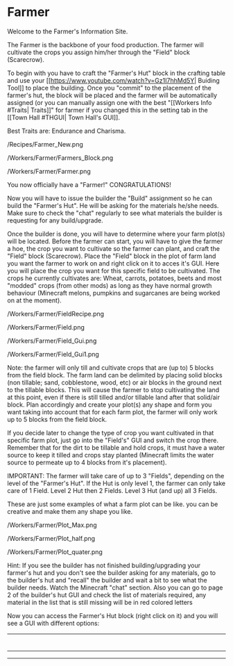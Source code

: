 # Farmer

Welcome to the Farmer's Information Site.

The Farmer is the backbone of your food production. The farmer will cultivate the crops you assign him/her through the "Field" block (Scarecrow).

To begin with you have to craft the "Farmer's Hut" block in the crafting table and use your [[https://www.youtube.com/watch?v=Gz1I7hhMd5Y| Buiding Tool]] to place the building. Once you "commit" to the placement of the farmer's hut, the block will be placed and the farmer will be automatically assigned (or you can manually assign one with the best "[[Workers Info #Traits| Traits]]" for farmer if you changed this in the setting tab in the [[Town Hall #THGUI| Town Hall's GUI]].

Best Traits are: Endurance and Charisma.

/Recipes/Farmer_New.png

/Workers/Farmer/Farmers_Block.png

/Workers/Farmer/Farmer.png

You now officially have a "Farmer!" CONGRATULATIONS!

Now you will have to issue the builder the "Build" assignment so he can build the "Farmer's Hut". He will be asking for the materials he/she needs. Make sure to check the "chat" regularly to see what materials the builder is requesting for any build/upgrade.

Once the builder is done, you will have to determine where your farm plot(s) will be located. Before the farmer can start, you will have to give the farmer a hoe, the crop you want to cultivate so the farmer can plant, and craft the "Field" block (Scarecrow). Place the "Field" block in the plot of farm land you want the farmer to work on and right click on it to acces it's GUI. Here you will place the crop you want for this specific field to be cultivated. The crops he currently cultivates are: Wheat, carrots, potatoes, beets and most "modded" crops (from other mods) as long as they have normal growth behaviour (Minecraft melons, pumpkins and sugarcanes are being worked on at the moment).

/Workers/Farmer/FieldRecipe.png

/Workers/Farmer/Field.png

/Workers/Farmer/Field_Gui.png

/Workers/Farmer/Field_Gui1.png

Note: the farmer will only till and cultivate crops that are (up to) 5 blocks from the field block. The farm land can be delimited by placing solid blocks (non tillable; sand, cobblestone, wood, etc) or air blocks in the ground next to the tillable blocks. This will cause the farmer to stop cultivating the land at this point, even if there is still tilled and/or tillable land after that solid/air block. Plan accordingly and create your plot(s) any shape and form you want taking into account that for each farm plot, the farmer will only work up to 5 blocks from the field block.

If you decide later to change the type of crop you want cultivated in that specific farm plot, just go into the "Field's" GUI and switch the crop there. Remember that for the dirt to be tillable and hold crops, it must have a water source to keep it tilled and crops stay planted (Minecraft limits the water source to permeate up to 4 blocks from it's placement).

IMPORTANT: The farmer will take care of up to 3 "Fields", depending on the level of the "Farmer's Hut". If the Hut is only level 1, the farmer can only take care of 1 Field. Level 2 Hut then 2 Fields. Level 3 Hut (and up) all 3 Fields.

These are just some examples of what a farm plot can be like. you can be creative and make them any shape you like.

/Workers/Farmer/Plot_Max.png

/Workers/Farmer/Plot_half.png

/Workers/Farmer/Plot_quater.png

Hint: If you see the builder has not finished building/upgrading your farmer's hut and you don't see the builder asking for any materials, go to the builder's hut and "recall" the builder and wait a bit to see what the builder needs. Watch the Minecraft "chat" section. Also you can go to page 2 of the builder's hut GUI and check the list of materials required, any material in the list that is still missing will be in red colored letters

Now you can access the Farmer's Hut block (right click on it) and you will see a GUI with different options:

<table width="1106" height="23">
  <tr>
    <td style="width: 480px;">
      
<p style="text-align: justify;"><span style="font-size: 16pt; font-family: times new roman,times;">&nbsp; The Worker assigned and his Skill Level. (he/she levels up by working, so assigning more farm plots to cultivate means more work, faster leveling up. The higher the level the faster and more efficient he/she will be). And the buttons: </span></p>
<ul style="list-style-type: square;">
<li style="text-align: justify;"><span style="font-size: 16pt; font-family: times new roman,times;"><span style="text-decoration: underline;">Fire/Hire Worker.</span>- If you think you have a better Citizen for the job with better skills or "Traits"</span></li>
</ul>
<ul style="list-style-type: square;">
<li style="text-align: justify;"><span style="font-size: 16pt; font-family: times new roman,times;"><span style="text-decoration: underline;">Recall Worker.-</span> If the farmer gets stuck somewhere, or you just want to see what the farmer has or give the farmer something directly.</span></li>
</ul>
<ul style="list-style-type: square;">
<li style="text-align: justify;"><span style="font-size: 16pt; font-family: times new roman,times;"><span style="text-decoration: underline;">Build/Upgrade Building.-</span> to create the build/upgrade work order for this building.</span></li>
</ul>
<ul style="list-style-type: square;">
<li style="text-align: justify;"><span style="font-size: 16pt; font-family: times new roman,times;"><span style="text-decoration: underline;">Repair Building.-</span> So the builder can recreate the original building (at the current level) and fix any broken, missing, unwanted addons to the original building.</span></li>
</ul>
<ul style="list-style-type: square;">
<li style="text-align: justify;"><span style="font-size: 16pt; font-family: times new roman,times;"><span style="text-decoration: underline;">Inventory.-</span> This is the most important button. Here you can access the buildings storage from where the "Worker" takes and deposits materials, tools and anything he/she finds along the way (citizens will pickup anything in their path that is considered a "drop"; saplings, seeds, rotten flesh, bones, arrows, etc.).</span></li>
</ul>
    </td>
<td style="width: 20px;"></td>
<td>{{/Workers/Farmer_Gui1.png|}}</td>
  </tr>
</table>

* * *

<table width="1000" height="23">
  <tr>
    <td style="width: 500px;">
      
<p style="text-align: justify;"><span style="font-size: 16pt; font-family: times new roman,times;">&nbsp;&nbsp;&nbsp;<span style="font-family: times new roman,times; font-size: 16pt;">&nbsp; This the "page 2" of the GUI. It show the "Fields" that are avaialble (recognizable with a "Field" block placed and crop in his GUI) and and they can be assigned to this specific farmer</span></span></p>

<p><span style="font-size: 16pt; font-family: times new roman,times;"><span style="font-family: times new roman,times; font-size: 16pt;"> And the button: </span></span></p>
<p><span style="font-size: 16pt; font-family: times new roman,times;"></span></p>
<ul style="list-style-type: square;">
<li style="text-align: justify;"><span style="font-size: 16pt; font-family: times new roman,times;"><span style="text-decoration: underline;">Automatic.</span>- By default. Here you can define if you want to "manually" assign the "Fields" to this farmer.<br /></span></li>
</ul>

Inventory.-</span> This is the most important button. Here you can access the buildings storage from where the &ldquo;worker&rdquo; takes and deposits materials, tools and anything he/she finds along the way (citizens will pickup anything in their path that is considered a "drop"; sapling, seeds, rotten flesh, bones, arrows, etc.).</span></li> </ul>
    </td>
<td style="width: 20px;"></td>
<td>{{/Workers/Farmer_Gui_2.png|}}</td>
  </tr>
</table>